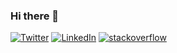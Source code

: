 ### Hi there 👋

[![Twitter](https://img.shields.io/badge/Twitter-1DA1F2?style=flat&logo=Twitter&logoColor=white)](https://twitter.com/mikailkose)
[![LinkedIn](https://img.shields.io/badge/LinkedIn-0077B5?style=flat&logo=LinkedIn&logoColor=white)](https://www.linkedin.com/in/mikailkose)
[![stackoverflow](https://img.shields.io/static/v1?style=flat-square&logo=stackoverflow&label=&message=StackOverflow&color=5b5b5b&labelColor=5b5b5b)](https://stackoverflow.com/users/2777691/mikail-koese)
